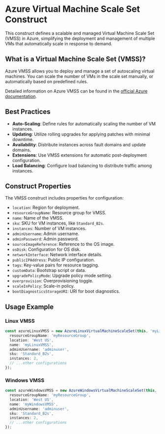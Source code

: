 # Azure Virtual Machine Scale Set Construct

This construct defines a scalable and managed Virtual Machine Scale Set (VMSS) in Azure, simplifying the deployment and management of multiple VMs that automatically scale in response to demand.

## What is a Virtual Machine Scale Set (VMSS)?

Azure VMSS allows you to deploy and manage a set of autoscaling virtual machines. You can scale the number of VMs in the scale set manually, or automatically based on predefined rules.

Detailed information on Azure VMSS can be found in the [official Azure documentation](https://docs.microsoft.com/en-us/azure/virtual-machine-scale-sets/overview).

## Best Practices

- **Auto-Scaling**: Define rules for automatically scaling the number of VM instances.
- **Updating**: Utilize rolling upgrades for applying patches with minimal downtime.
- **Availability**: Distribute instances across fault domains and update domains.
- **Extensions**: Use VMSS extensions for automatic post-deployment configuration.
- **Load Balancing**: Configure load balancing to distribute traffic among instances.

## Construct Properties

The VMSS construct includes properties for configuration:

- `location`: Region for deployment.
- `resourceGroupName`: Resource group for VMSS.
- `name`: Name of the VMSS.
- `sku`: SKU for VM instances, like `Standard_B2s`.
- `instances`: Number of VM instances.
- `adminUsername`: Admin username.
- `adminPassword`: Admin password.
- `sourceImageReference`: Reference to the OS image.
- `osDisk`: Configuration for OS disk.
- `networkInterface`: Network interface details.
- `publicIPAddress`: Public IP configuration.
- `tags`: Key-value pairs for resource tagging.
- `customData`: Bootstrap script or data.
- `upgradePolicyMode`: Upgrade policy mode setting.
- `overprovision`: Overprovisioning toggle.
- `scaleInPolicy`: Scale-in policy.
- `bootDiagnosticsStorageURI`: URI for boot diagnostics.

## Usage Example

### Linux VMSS

```typescript
const azureLinuxVMSS = new AzureLinuxVirtualMachineScaleSet(this, 'myLinuxVMSS', {
  resourceGroupName: 'myResourceGroup',
  location: 'West US',
  name: 'myLinuxVMSS',
  adminUsername: 'adminuser',
  sku: 'Standard_B2s',
  instances: 2,
  // ...other configurations
});
```

### Windows VMSS
```typescript
const azureWindowsVMSS = new AzureWindowsVirtualMachineScaleSet(this, 'myWindowsVMSS', {
  resourceGroupName: 'myResourceGroup',
  location: 'West US',
  name: 'myWindowsVMSS',
  adminUsername: 'adminuser',
  sku: 'Standard_B2s',
  instances: 2,
  // ...other configurations
});
```
